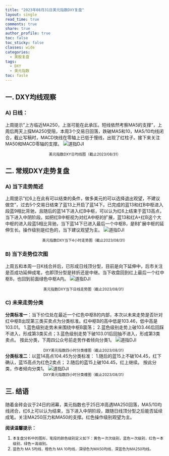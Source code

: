 ```yaml
---
title: "2023年08月31日美元指数DXY复盘"
layout: single
read_time: true
comments: true
share: true
author_profile: true
toc: false
toc_sticky: false
classes: wide
categories:
  - 美股复盘
tags:
  - DXY
  - 美元指数
toc: fasle
---
```

## 一. DXY均线观察
### A) 日线：
上周提示”上方临近MA250，上涨可能在此承压。短线依然考察MA5的支撑”，上周后两天上探MA250受阻，本周3个交易日回落，跌破MA5和10，MA5/10均线闭合，截止写稿时，MACD快线在零轴上已低于慢线，出现了红柱子。接下来关注MA50和MACD零轴的支撑。
 ![道指DJI](https://image.olim.cc/2023-08-31-DXY-day.png)
<small><center>美元指数DXY日均线图（截止2023/08/31）</center></small>
## 二. 常规DXY走势复盘
### A) 当下走势简述
上周提示”红6上在此有可以结束的条件，做多美元的可以选择退出观望，不建议做空”，过去5个交易日结束了蓝13上开启了蓝14下。已完成的蓝13和红B中枢进入段蓝9相比背驰，且随后的蓝14下进入红B中枢，可以认为红6上结束于蓝13高点，当下进入中阴阶段。如把红B中枢视为对红A中枢的扩展，蓝13和红A+红B这个大中枢的进入段蓝5相比背驰，当下蓝14下已进入最后一个中枢B，是B扩展中枢的延伸生长。操作级别是红色的，当下建议观望为主。
 ![道指DJI](https://image.olim.cc/2023-08-31-DXY-hour.png)
<small><center>美元指数DXY当下4小时走势图（截止2023/08/31）</center></small>
### B) 当下走势位次图
上周五和本周一日K线合并后，已形成日线顶分型，目前是向下延伸中，后市关注是否成功延伸成笔，也即顶分型是转折还是中继。当下收盘回到红上最后一个红中枢B，也回到前面绿色中枢A内。
 ![道指DJI](https://image.olim.cc/2023-08-31-DXY-day-1.png)
<small><center>美元指数DXY当下日线走势图（截止2023/08/31）</center></small>
### C) 未来走势分类
**分类标准一**：当下价位处在最近一个红色中枢B的内部，本次以未来走势是否针对红中枢B出现第三类买卖点为分类标准。红中枢B的高中低是103.46，低中高是103.01。
1.蓝色级别走势未来围绕中枢B震荡；
2.蓝色级别走势上破103.46后回踩不进入，形成第3类买点；3.蓝色级别走势下破103.01后回抽不进入，形成第3类卖点。
按此分类，下周四公众号前走势作者倾向分类1。
 ![道指DJI](https://image.olim.cc/2023-08-31-DXY-hour-fl.png)
<small><center>DXY美元指数四小时分类缠图（截止2023/08/31）</center></small>
**分类标准二**：以蓝14高点104.45为分类标准：
1.随后的蓝15上不破104.45，红下确认，蓝15高点为红色2卖点；
2.随后的蓝15上破104.45，红上继续。
按此分类，作者倾向分类1。
 ![道指DJI](https://image.olim.cc/2023-08-31-DXY-hour-fl-1.png)
<small><center>DXY美元指数四小时分类缠图（截止2023/08/31）</center></small>
## 三. 结语
随着金砖会议于24日的闭幕，美元指数也于25日冲高遇MA250回落，MA5/10均线闭合，红6上可以认为结束，当下进入中阴阶段，跟随日线顶分型之后能否延续成笔。关注MA250压力和MA50的支撑。红色操作级别观望为主。


**阅读温馨提示：** 
1. <small>本复盘分析中的图形，笔段的颜色级别定义如下：黄色＝次次级别，蓝色＝次级别，红色＝本级别，绿色＝高级别。</small> 
2. <small>蓝色为 MA 5均线，橙色为 MA 10均线，深绿色为MA50均线，深蓝色为MA250均线。</small> 

